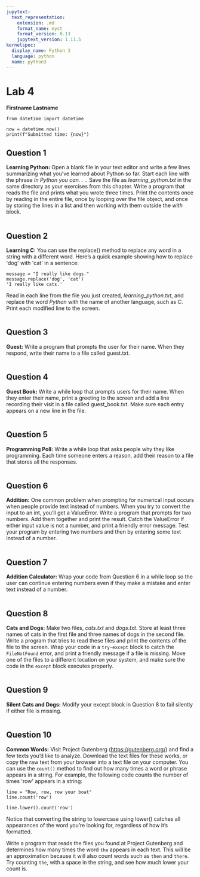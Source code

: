 ```yaml
---
jupytext:
  text_representation:
    extension: .md
    format_name: myst
    format_version: 0.13
    jupytext_version: 1.11.5
kernelspec:
  display_name: Python 3
  language: python
  name: python3
---
```


# Lab 4

**Firstname Lastname**

```{code-cell} ipython3
from datetime import datetime

now = datetime.now()
print(f"Submitted time: {now}")
```

## Question 1

**Learning Python:** Open a blank file in your text editor and write a few lines summarizing what you’ve learned about Python so far. Start each line with the phrase _In Python you can. . .._ Save the file as _learning_python.txt_ in the same directory as your exercises from this chapter. Write a program that reads the file and prints what you wrote three times. Print the contents once by reading in the entire file, once by looping over the file object, and once by storing the lines in a list and then working with them outside the _with_ block.

```{code-cell} ipython3

```

## Question 2

**Learning C:** You can use the replace() method to replace any word in a string with a different word. Here’s a quick example showing how to replace 'dog' with 'cat' in a sentence:

```text
message = "I really like dogs."
message.replace('dog', 'cat')
'I really like cats.'
```

Read in each line from the file you just created, _learning_python.txt_, and replace the word _Python_ with the name of another language, such as _C_. Print each modified line to the screen.

```{code-cell} ipython3

```

## Question 3

**Guest:** Write a program that prompts the user for their name. When they respond, write their name to a file called guest.txt.

```{code-cell} ipython3

```

## Question 4

**Guest Book:** Write a while loop that prompts users for their name. When they enter their name, print a greeting to the screen and add a line recording their visit in a file called guest_book.txt. Make sure each entry appears on a new line in the file.

```{code-cell} ipython3

```

## Question 5

**Programming Poll:** Write a while loop that asks people why they like programming. Each time someone enters a reason, add their reason to a file that stores all the responses.

```{code-cell} ipython3

```

## Question 6

**Addition:** One common problem when prompting for numerical input occurs when people provide text instead of numbers. When you try to convert the input to an int, you’ll get a ValueError. Write a program that prompts for two numbers. Add them together and print the result. Catch the ValueError if either input value is not a number, and print a friendly error message. Test your program by entering two numbers and then by entering some text instead of a number.

```{code-cell} ipython3

```

## Question 7

**Addition Calculator:** Wrap your code from Question 6 in a while loop so the user can continue entering numbers even if they make a mistake and enter text instead of a number.

```{code-cell} ipython3

```

## Question 8

**Cats and Dogs:** Make two files, _cats.txt_ and _dogs.txt_. Store at least three names of cats in the first file and three names of dogs in the second file. Write a program that tries to read these files and print the contents of the file to the screen. Wrap your code in a `try-except` block to catch the `FileNotFound` error, and print a friendly message if a file is missing. Move one of the files to a different location on your system, and make sure the code in the `except` block executes properly.

```{code-cell} ipython3

```

## Question 9

**Silent Cats and Dogs:** Modify your except block in Question 8 to fail silently if either file is missing.

```{code-cell} ipython3

```

## Question 10

**Common Words:** Visit Project Gutenberg (<https://gutenberg.org/>) and find a few texts you’d like to analyze. Download the text files for these works, or copy the raw text from your browser into a text file on your computer. You can use the `count()` method to find out how many times a word or phrase appears in a string. For example, the following code counts the number of times 'row' appears in a string:

```{code-cell} ipython3
line = "Row, row, row your boat"
line.count('row')
```

```{code-cell} ipython3
line.lower().count('row')
```

Notice that converting the string to lowercase using lower() catches all appearances of the word you’re looking for, regardless of how it’s formatted.

Write a program that reads the files you found at Project Gutenberg and determines how many times the word `the` appears in each text. This will be an approximation because it will also count words such as `then` and `there`. Try counting `the`, with a space in the string, and see how much lower your count is.

```{code-cell} ipython3

```
